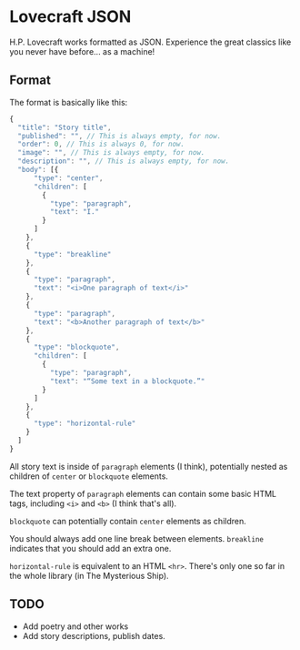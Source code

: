 # Lovecraft JSON

H.P. Lovecraft works formatted as JSON. Experience the great classics like you never have before... as a machine!

## Format

The format is basically like this:

```js
{
  "title": "Story title",
  "published": "", // This is always empty, for now.
  "order": 0, // This is always 0, for now.
  "image": "", // This is always empty, for now.
  "description": "", // This is always empty, for now.
  "body": [{
      "type": "center",
      "children": [
        {
          "type": "paragraph",
          "text": "I."
        }
      ]
    },
    {
      "type": "breakline"
    },
    {
      "type": "paragraph",
      "text": "<i>One paragraph of text</i>"
    },
    {
      "type": "paragraph",
      "text": "<b>Another paragraph of text</b>"
    },
    {
      "type": "blockquote",
      "children": [
        {
          "type": "paragraph",
          "text": "“Some text in a blockquote.”"
        }
      ]
    },
    {
      "type": "horizontal-rule"
    }
  ]
}
```

All story text is inside of `paragraph` elements (I think), potentially nested as children of `center` or `blockquote` elements.

The text property of `paragraph` elements can contain some basic HTML tags, including `<i>` and `<b>` (I think that's all).

`blockquote` can potentially contain `center` elements as children.

You should always add one line break between elements. `breakline` indicates that you should add an extra one.

`horizontal-rule` is equivalent to an HTML `<hr>`. There's only one so far in the whole library (in The Mysterious Ship). 

## TODO

* Add poetry and other works
* Add story descriptions, publish dates.
